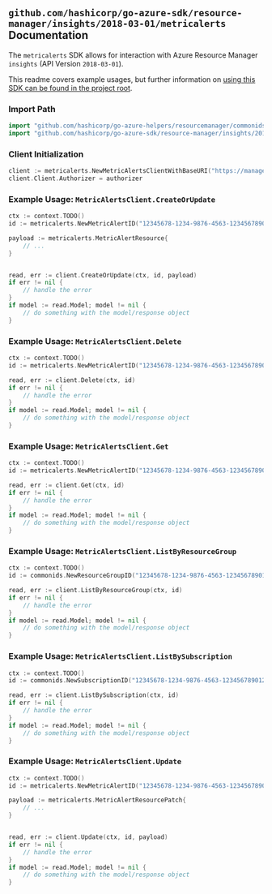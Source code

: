 
## `github.com/hashicorp/go-azure-sdk/resource-manager/insights/2018-03-01/metricalerts` Documentation

The `metricalerts` SDK allows for interaction with Azure Resource Manager `insights` (API Version `2018-03-01`).

This readme covers example usages, but further information on [using this SDK can be found in the project root](https://github.com/hashicorp/go-azure-sdk/tree/main/docs).

### Import Path

```go
import "github.com/hashicorp/go-azure-helpers/resourcemanager/commonids"
import "github.com/hashicorp/go-azure-sdk/resource-manager/insights/2018-03-01/metricalerts"
```


### Client Initialization

```go
client := metricalerts.NewMetricAlertsClientWithBaseURI("https://management.azure.com")
client.Client.Authorizer = authorizer
```


### Example Usage: `MetricAlertsClient.CreateOrUpdate`

```go
ctx := context.TODO()
id := metricalerts.NewMetricAlertID("12345678-1234-9876-4563-123456789012", "example-resource-group", "metricAlertValue")

payload := metricalerts.MetricAlertResource{
	// ...
}


read, err := client.CreateOrUpdate(ctx, id, payload)
if err != nil {
	// handle the error
}
if model := read.Model; model != nil {
	// do something with the model/response object
}
```


### Example Usage: `MetricAlertsClient.Delete`

```go
ctx := context.TODO()
id := metricalerts.NewMetricAlertID("12345678-1234-9876-4563-123456789012", "example-resource-group", "metricAlertValue")

read, err := client.Delete(ctx, id)
if err != nil {
	// handle the error
}
if model := read.Model; model != nil {
	// do something with the model/response object
}
```


### Example Usage: `MetricAlertsClient.Get`

```go
ctx := context.TODO()
id := metricalerts.NewMetricAlertID("12345678-1234-9876-4563-123456789012", "example-resource-group", "metricAlertValue")

read, err := client.Get(ctx, id)
if err != nil {
	// handle the error
}
if model := read.Model; model != nil {
	// do something with the model/response object
}
```


### Example Usage: `MetricAlertsClient.ListByResourceGroup`

```go
ctx := context.TODO()
id := commonids.NewResourceGroupID("12345678-1234-9876-4563-123456789012", "example-resource-group")

read, err := client.ListByResourceGroup(ctx, id)
if err != nil {
	// handle the error
}
if model := read.Model; model != nil {
	// do something with the model/response object
}
```


### Example Usage: `MetricAlertsClient.ListBySubscription`

```go
ctx := context.TODO()
id := commonids.NewSubscriptionID("12345678-1234-9876-4563-123456789012")

read, err := client.ListBySubscription(ctx, id)
if err != nil {
	// handle the error
}
if model := read.Model; model != nil {
	// do something with the model/response object
}
```


### Example Usage: `MetricAlertsClient.Update`

```go
ctx := context.TODO()
id := metricalerts.NewMetricAlertID("12345678-1234-9876-4563-123456789012", "example-resource-group", "metricAlertValue")

payload := metricalerts.MetricAlertResourcePatch{
	// ...
}


read, err := client.Update(ctx, id, payload)
if err != nil {
	// handle the error
}
if model := read.Model; model != nil {
	// do something with the model/response object
}
```
